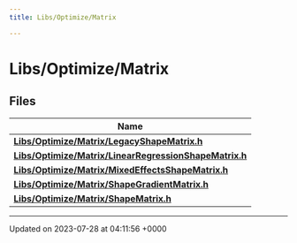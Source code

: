 ```yaml
---
title: Libs/Optimize/Matrix

---
```


# Libs/Optimize/Matrix



## Files

| Name           |
| -------------- |
| **[Libs/Optimize/Matrix/LegacyShapeMatrix.h](../Files/LegacyShapeMatrix_8h.md#file-legacyshapematrix.h)**  |
| **[Libs/Optimize/Matrix/LinearRegressionShapeMatrix.h](../Files/LinearRegressionShapeMatrix_8h.md#file-linearregressionshapematrix.h)**  |
| **[Libs/Optimize/Matrix/MixedEffectsShapeMatrix.h](../Files/MixedEffectsShapeMatrix_8h.md#file-mixedeffectsshapematrix.h)**  |
| **[Libs/Optimize/Matrix/ShapeGradientMatrix.h](../Files/ShapeGradientMatrix_8h.md#file-shapegradientmatrix.h)**  |
| **[Libs/Optimize/Matrix/ShapeMatrix.h](../Files/ShapeMatrix_8h.md#file-shapematrix.h)**  |






-------------------------------

Updated on 2023-07-28 at 04:11:56 +0000
